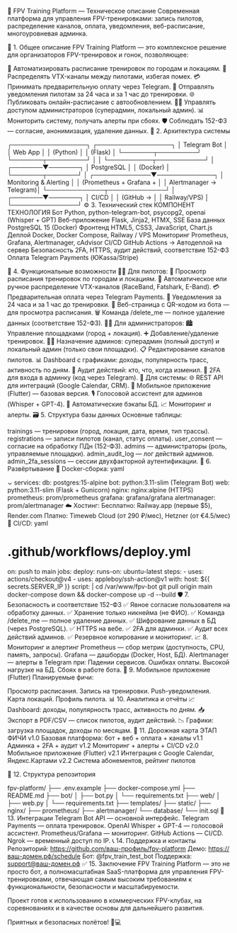 🚁 FPV Training Platform — Техническое описание
Современная платформа для управления FPV-тренировками: запись пилотов, распределение каналов, оплата, уведомления, веб-расписание, многоуровневая админка. 

📌 1. Общее описание
FPV Training Platform — это комплексное решение для организаторов FPV-тренировок и гонок, позволяющее:

📅 Автоматизировать расписание тренировок по городам и локациям.
📡 Распределять VTX-каналы между пилотами, избегая помех.
💳 Принимать предварительную оплату через Telegram.
🔔 Отправлять уведомления пилотам за 24 часа и за 1 час до тренировки.
🌐 Публиковать онлайн-расписание с автообновлением.
👮‍♂️ Управлять доступом администраторов (суперадмин, локальный админ).
📊 Мониторить систему, получать алерты при сбоях.
🛡️ Соблюдать 152-ФЗ — согласие, анонимизация, удаление данных.
🧩 2. Архитектура системы



┌─────────────────┐    ┌─────────────────┐
│  Telegram Bot   │    │   Web App       │
│  (Python)       │    │  (Flask)        │
└───────┬─────────┘    └───────┬─────────┘
        │                      │
        └──────────┬───────────┘
                   │
           ┌───────▼───────┐
           │  PostgreSQL   │
           │   (Docker)    │
           └───────┬───────┘
                   │
     ┌─────────────▼─────────────┐
     │  Monitoring & Alerting    │
     │  (Prometheus + Grafana +  │
     │   Alertmanager → Telegram)│
     └─────────────┬─────────────┘
                   │
           ┌───────▼───────┐
           │   CI/CD       │
           │ (GitHub →     │
           │  Railway/VPS) │
           └───────────────┘
⚙️ 3. Технический стек
КОМПОНЕНТ
ТЕХНОЛОГИЯ
Бот
Python, python-telegram-bot, psycopg2, openai (Whisper + GPT)
Веб-приложение
Flask, Jinja2, HTMX, SSE
База данных
PostgreSQL 15 (Docker)
Фронтенд
HTML5, CSS3, JavaScript, Chart.js
Деплой
Docker, Docker Compose, Railway / VPS
Мониторинг
Prometheus, Grafana, Alertmanager, cAdvisor
CI/CD
GitHub Actions → Автодеплой на сервер
Безопасность
2FA, HTTPS, аудит действий, соответствие 152-ФЗ
Оплата
Telegram Payments (ЮKassa/Stripe)

🎯 4. Функциональные возможности
🧑‍✈️ Для пилотов:
📅 Просмотр расписания тренировок по городам и локациям.
📡 Автоматическое или ручное распределение VTX-каналов (RaceBand, Fatshark, E-Band).
💳 Предварительная оплата через Telegram Payments.
🔔 Уведомления за 24 часа и за 1 час до тренировки.
📱 Веб-страница с QR-кодом из бота — для просмотра расписания.
🗑️ Команда /delete_me — полное удаление данных (соответствие 152-ФЗ).
👮‍♂️ Для администраторов:
🏙️ Управление площадками (город + локация).
➕ Добавление/удаление тренировок.
🧑‍💼 Назначение админов: суперадмин (полный доступ) и локальный админ (только свои площадки).
📋 Редактирование каналов пилотов.
📊 Dashboard с графиками: доходы, популярность трасс, активность по дням.
📜 Аудит действий: кто, что, когда изменил.
🔐 2FA для входа в админку (код через Telegram).
🤖 Для системы:
🌐 REST API для интеграций (Google Calendar, CRM).
📱 Мобильное приложение (Flutter) — базовая версия.
🎙️ Голосовой ассистент для админов (Whisper + GPT-4).
🔄 Автоматические бэкапы БД.
📈 Мониторинг и алерты.
🗃️ 5. Структура базы данных
Основные таблицы:

trainings — тренировки (город, локация, дата, время, тип трассы).
registrations — записи пилотов (канал, статус оплаты).
user_consent — согласие на обработку ПДн (152-ФЗ).
admins — администраторы (роль, управляемые площадки).
admin_audit_log — лог действий админов.
admin_2fa_sessions — сессии двухфакторной аутентификации.
🚀 6. Развёртывание
🐳 Docker-сборка:
yaml



⌄
services:
  db: postgres:15-alpine
  bot: python:3.11-slim (Telegram Bot)
  web: python:3.11-slim (Flask + Gunicorn)
  nginx: nginx:alpine (HTTPS)
  prometheus: prom/prometheus
  grafana: grafana/grafana
  alertmanager: prom/alertmanager
☁️ Хостинг:
Бесплатно: Railway.app (первые $5), Render.com
Платно: Timeweb Cloud (от 290 ₽/мес), Hetzner (от €4.5/мес)
🔄 CI/CD:
yaml



# .github/workflows/deploy.yml
on: push to main
jobs:
  deploy:
    runs-on: ubuntu-latest
    steps:
      - uses: actions/checkout@v4
      - uses: appleboy/ssh-action@v1
        with:
          host: ${{ secrets.SERVER_IP }}
          script: |
            cd /var/www/fpv-bot
            git pull origin main
            docker-compose down && docker-compose up -d --build
🛡️ 7. Безопасность и соответствие 152-ФЗ
✅ Явное согласие пользователя на обработку данных.
✅ Хранение только никнейма (не ФИО).
✅ Команда /delete_me — полное удаление данных.
✅ Шифрование данных в БД (через PostgreSQL).
✅ HTTPS на вебе.
✅ 2FA для админки.
✅ Аудит всех действий админов.
✅ Резервное копирование и мониторинг.
📈 8. Мониторинг и алертинг
Prometheus — сбор метрик (доступность, CPU, память, запросы).
Grafana — дашборды (Docker, Host, БД).
Alertmanager — алерты в Telegram при:
Падении сервисов.
Ошибках оплаты.
Высокой нагрузке на БД.
Сбоях в работе бота.
📱 9. Мобильное приложение (Flutter)
Планируемые фичи:

Просмотр расписания.
Запись на тренировки.
Push-уведомления.
Карта локаций.
Профиль пилота.
📊 10. Аналитика и отчёты
📈 Dashboard: доходы, популярность трасс, активность по дням.
📥 Экспорт в PDF/CSV — список пилотов, аудит действий.
📉 Графики: загрузка площадок, доходы по месяцам.
🧭 11. Дорожная карта
ЭТАП
ФИЧИ
v1.0
Базовая платформа: бот + веб + оплата + каналы
v1.1
Админка + 2FA + аудит
v1.2
Мониторинг + алерты + CI/CD
v2.0
Мобильное приложение (Flutter)
v2.1
Интеграция с Google Calendar, Яндекс.Картами
v2.2
Система абонементов, рейтинг пилотов

📁 12. Структура репозитория



fpv-platform/
├── .env.example
├── docker-compose.yml
├── README.md
├── bot/
│   ├── bot.py
│   └── requirements.txt
├── web/
│   ├── web.py
│   └── requirements.txt
├── templates/
├── static/
├── nginx/
├── prometheus/
├── alertmanager/
└── database/
    └── init.sql
🤝 13. Интеграции
Telegram Bot API — основной интерфейс.
Telegram Payments — оплата тренировок.
OpenAI Whisper + GPT-4 — голосовой ассистент.
Prometheus/Grafana — мониторинг.
GitHub Actions — CI/CD.
Ngrok — временный доступ по IP.
📞 14. Поддержка и контакты
Репозиторий: https://github.com/ваш-профиль/fpv-platform
Демо: https://ваш-домен.рф/schedule
Бот: @fpv_train_test_bot
Поддержка: support@ваш-домен.рф
✅ 15. Заключение
FPV Training Platform — это не просто бот, а полномасштабная SaaS-платформа для управления FPV-тренировками, отвечающая самым высоким требованиям к функциональности, безопасности и масштабируемости.

Проект готов к использованию в коммерческих FPV-клубах, на соревнованиях и в качестве основы для дальнейшего развития.

Приятных и безопасных полётов! 🚁💻